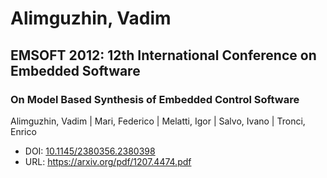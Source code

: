 # Alimguzhin, Vadim

## EMSOFT 2012: 12th International Conference on Embedded Software

### On Model Based Synthesis of Embedded Control Software
Alimguzhin, Vadim | Mari, Federico | Melatti, Igor | Salvo, Ivano | Tronci, Enrico
* DOI: [10.1145/2380356.2380398](https://doi.org/10.1145/2380356.2380398)
* URL: <https://arxiv.org/pdf/1207.4474.pdf>

